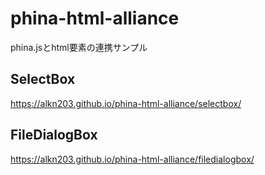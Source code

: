 # phina-html-alliance

phina.jsとhtml要素の連携サンプル

## SelectBox

https://alkn203.github.io/phina-html-alliance/selectbox/

## FileDialogBox

https://alkn203.github.io/phina-html-alliance/filedialogbox/
